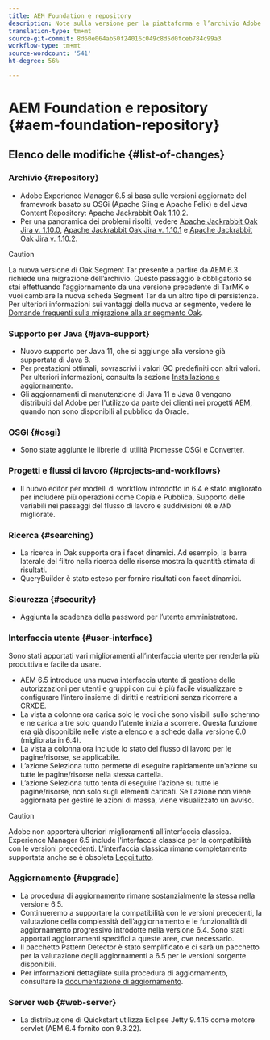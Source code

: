 ```yaml
---
title: AEM Foundation e repository
description: Note sulla versione per la piattaforma e l’archivio Adobe Experience Manager.
translation-type: tm+mt
source-git-commit: 8d60e064ab50f24016c049c8d5d0fceb784c99a3
workflow-type: tm+mt
source-wordcount: '541'
ht-degree: 56%

---
```



# AEM Foundation e repository {#aem-foundation-repository}

## Elenco delle modifiche {#list-of-changes}

### Archivio {#repository}

* Adobe Experience Manager 6.5 si basa sulle versioni aggiornate del framework basato su OSGi (Apache Sling e Apache Felix) e del Java Content Repository: Apache Jackrabbit Oak 1.10.2.
* Per una panoramica dei problemi risolti, vedere [Apache Jackrabbit Oak Jira v. 1.10.0](https://archive.apache.org/dist/jackrabbit/oak/1.10.0/RELEASE-NOTES.txt), [Apache Jackrabbit Oak Jira v. 1.10.1](https://archive.apache.org/dist/jackrabbit/oak/1.10.1/RELEASE-NOTES.txt) e [Apache Jackrabbit Oak Jira v. 1.10.2](https://archive.apache.org/dist/jackrabbit/oak/1.10.2/RELEASE-NOTES.txt).

>[!CAUTION]
>
>La nuova versione di Oak Segment Tar presente a partire da AEM 6.3 richiede una migrazione dell’archivio. Questo passaggio è obbligatorio se stai effettuando l’aggiornamento da una versione precedente di TarMK o vuoi cambiare la nuova scheda Segment Tar da un altro tipo di persistenza. Per ulteriori informazioni sui vantaggi della nuova ar segmento, vedere le [Domande frequenti sulla migrazione alla ar segmento Oak](/help/sites-deploying/revision-cleanup.md#migrating-to-oak-segment-tar).

### Supporto per Java {#java-support}

* Nuovo supporto per Java 11, che si aggiunge alla versione già supportata di Java 8.
* Per prestazioni ottimali, sovrascrivi i valori GC predefiniti con altri valori. Per ulteriori informazioni, consulta la sezione [Installazione e aggiornamento](/help/sites-deploying/custom-standalone-install.md).
* Gli aggiornamenti di manutenzione di Java 11 e Java 8 vengono distribuiti dal Adobe  per l&#39;utilizzo da parte dei clienti nei progetti AEM, quando non sono disponibili al pubblico da  Oracle.

### OSGI {#osgi}

* Sono state aggiunte le librerie di utilità Promesse OSGi e Converter.

### Progetti e flussi di lavoro {#projects-and-workflows}

* Il nuovo editor per modelli di workflow introdotto in 6.4 è stato migliorato per includere più operazioni come Copia e Pubblica, Supporto delle variabili nei passaggi del flusso di lavoro e suddivisioni `OR` e `AND` migliorate.

### Ricerca {#searching}

* La ricerca in Oak supporta ora i facet dinamici. Ad esempio, la barra laterale del filtro nella ricerca delle risorse mostra la quantità stimata di risultati.
* QueryBuilder è stato esteso per fornire risultati con facet dinamici.

### Sicurezza {#security}

* Aggiunta la scadenza della password per l’utente amministratore.

### Interfaccia utente {#user-interface}

Sono stati apportati vari miglioramenti all’interfaccia utente per renderla più produttiva e facile da usare.

* AEM 6.5 introduce una nuova interfaccia utente di gestione delle autorizzazioni per utenti e gruppi con cui è più facile visualizzare e configurare l’intero insieme di diritti e restrizioni senza ricorrere a CRXDE.
* La vista a colonne ora carica solo le voci che sono visibili sullo schermo e ne carica altre solo quando l’utente inizia a scorrere. Questa funzione era già disponibile nelle viste a elenco e a schede dalla versione 6.0 (migliorata in 6.4).
* La vista a colonna ora include lo stato del flusso di lavoro per le pagine/risorse, se applicabile.
* L’azione Seleziona tutto permette di eseguire rapidamente un’azione su tutte le pagine/risorse nella stessa cartella.
* L’azione Seleziona tutto tenta di eseguire l’azione su tutte le pagine/risorse, non solo sugli elementi caricati. Se l&#39;azione non viene aggiornata per gestire le azioni di massa, viene visualizzato un avviso.

>[!CAUTION]
>
> Adobe non apporterà ulteriori miglioramenti all’interfaccia classica.  Experience Manager 6.5 include l&#39;interfaccia classica per la compatibilità con le versioni precedenti. L&#39;interfaccia classica rimane completamente supportata anche se è obsoleta [Leggi tutto](/help/sites-deploying/ui-recommendations.md).

### Aggiornamento {#upgrade}

* La procedura di aggiornamento rimane sostanzialmente la stessa nella versione 6.5.
* Continueremo a supportare la compatibilità con le versioni precedenti, la valutazione della complessità dell’aggiornamento e le funzionalità di aggiornamento progressivo introdotte nella versione 6.4. Sono stati apportati aggiornamenti specifici a queste aree, ove necessario.
* Il pacchetto Pattern Detector è stato semplificato e ci sarà un pacchetto per la valutazione degli aggiornamenti a 6.5 per le versioni sorgente disponibili.
* Per informazioni dettagliate sulla procedura di aggiornamento, consultare la [documentazione di aggiornamento](/help/sites-deploying/upgrade.md).

### Server web {#web-server}

* La distribuzione di Quickstart utilizza Eclipse Jetty 9.4.15 come motore servlet (AEM 6.4 fornito con 9.3.22).
